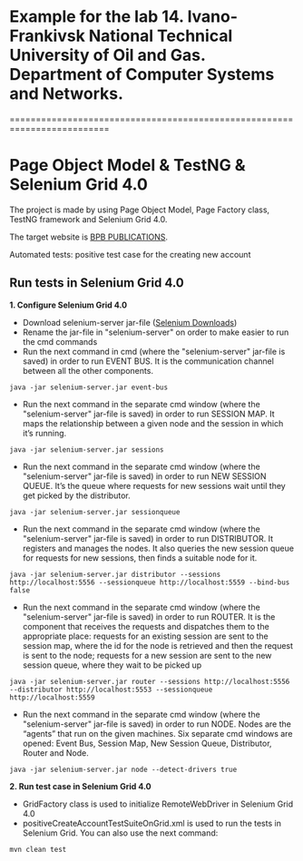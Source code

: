 # Example for the lab 14. Ivano-Frankivsk National Technical University of Oil and Gas. Department of Computer Systems and Networks.

=========================================================================

# Page Object Model & TestNG & Selenium Grid 4.0
The project is made by using Page Object Model, Page Factory class, TestNG framework and Selenium Grid 4.0.

The target website is [BPB PUBLICATIONS](http://practice.bpbonline.com/index.php).

Automated tests: positive test case for the creating new account

## Run tests in Selenium Grid 4.0

**1. Configure Selenium Grid 4.0**

- Download selenium-server jar-file ([Selenium Downloads](https://www.selenium.dev/downloads/))
- Rename the jar-file in "selenium-server" on order to make easier to run the cmd commands
- Run the next command in cmd (where the "selenium-server" jar-file is saved) in order to run EVENT BUS. It is the communication channel between all the other components.
```shell
java -jar selenium-server.jar event-bus
```
- Run the next command in the separate cmd window (where the "selenium-server" jar-file is saved) in order to run SESSION MAP. It maps the relationship between a given node and the session in which it’s running.
```shell
java -jar selenium-server.jar sessions
```
- Run the next command in the separate cmd window (where the "selenium-server" jar-file is saved) in order to run NEW SESSION QUEUE. It’s the queue where requests for new sessions wait until they get picked by the distributor.
```shell
java -jar selenium-server.jar sessionqueue
```
- Run the next command in the separate cmd window (where the "selenium-server" jar-file is saved) in order to run DISTRIBUTOR. It registers and manages the nodes. It also queries the new session queue for requests for new sessions, then finds a suitable node for it.
```shell
java -jar selenium-server.jar distributor --sessions http://localhost:5556 --sessionqueue http://localhost:5559 --bind-bus false
```
- Run the next command in the separate cmd window (where the "selenium-server" jar-file is saved) in order to run ROUTER. It is the component that receives the requests and dispatches them to the appropriate place: requests for an existing session are sent to the session map, where the id for the node is retrieved and then the request is sent to the node; requests for a new session are sent to the new session queue, where they wait to be picked up
```shell
java -jar selenium-server.jar router --sessions http://localhost:5556 --distributor http://localhost:5553 --sessionqueue http://localhost:5559
```
- Run the next command in the separate cmd window (where the "selenium-server" jar-file is saved) in order to run NODE. Nodes are the “agents” that run on the given machines. Six separate cmd windows are opened: Event Bus, Session Map, New Session Queue, Distributor, Router and Node.
```shell
java -jar selenium-server.jar node --detect-drivers true
```
**2. Run test case in Selenium Grid 4.0**
- GridFactory class is used to initialize RemoteWebDriver in Selenium Grid 4.0
- positiveCreateAccountTestSuiteOnGrid.xml is used to run the tests in Selenium Grid. You can also use the next command:
```shell
mvn clean test
```

